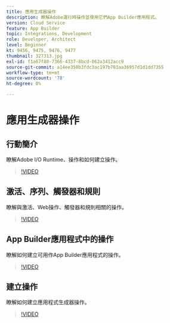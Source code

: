 ```yaml
---
title: 應用生成器操作
description: 瞭解Adobe運行時操作並使用它們App Builder應用程式。
version: Cloud Service
feature: App Builder
topic: Integrations, Development
role: Developer, Architect
level: Beginner
kt: 9456, 9475, 9476, 9477
thumbnail: 327313.jpg
exl-id: f1a67f80-7366-4337-8bcd-062a3412acc9
source-git-commit: a14ee350b3fdc3ac197b703aa36957d1d1dd7355
workflow-type: tm+mt
source-wordcount: '78'
ht-degree: 0%

---
```


# 應用生成器操作

## 行動簡介

瞭解Adobe I/O Runtime、操作和如何建立操作。

>[!VIDEO](https://video.tv.adobe.com/v/339192/?quality=12&learn=on)

## 激活、序列、觸發器和規則

瞭解與激活、Web操作、觸發器和規則相關的操作。

>[!VIDEO](https://video.tv.adobe.com/v/339193/?quality=12&learn=on)

## App Builder應用程式中的操作

瞭解如何建立可用作App Builder應用程式的操作。

>[!VIDEO](https://video.tv.adobe.com/v/339194/?quality=12&learn=on)

## 建立操作

瞭解如何建立應用程式生成器操作。

>[!VIDEO](https://video.tv.adobe.com/v/339195/?quality=12&learn=on)
